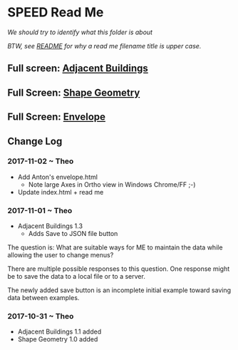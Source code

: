 <span style=display:none; >[You are now in a GitHub source code view - click this link to view Read Me file as a web page]( http://www.ladybug.tools/spider/sandbox/speed-specification/#README.md "View file as a web page." ) </span>

# SPEED Read Me

_We should try to identify what this folder is about_

_BTW, see [README]( https://en.wikipedia.org/wiki/README ) for why a read me filename title is upper case._


## Full screen: [Adjacent Buildings]( http://www.ladybug.tools/spider/sandbox/speed-specification/adjacent-buildings.html )

## Full Screen: [Shape Geometry]( http://www.ladybug.tools/spider/sandbox/speed-specification/shape-geometry.html )

## Full Screen: [Envelope]( http://www.ladybug.tools/spider/sandbox/speed-specification/envelope.html )


## Change Log


### 2017-11-02 ~ Theo

* Add Anton's envelope.html
	* Note large Axes in Ortho view in Windows Chrome/FF ;-)
* Update index.html + read me


### 2017-11-01 ~ Theo


* Adjacent Buildings 1.3
	* Adds Save to JSON file button

The question is: What are suitable ways for ME to maintain the data while allowing the user to change menus?

There are multiple possible responses to this question. One response might be to save the data to a local file or to a server.

The newly added save button is an incomplete initial example toward saving data between examples.

 


### 2017-10-31 ~ Theo

* Adjacent Buildings 1.1 added
* Shape Geometry 1.0 added